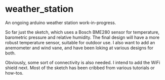 # weather_station
An ongoing arduino weather station work-in-progress.

So far just the sketch, which uses a Bosch BME280 sensor for temperature, barometric pressure and relative humidity. The final design will have a more robust temperature sensor, suitable for outdoor use. I also want to add an anemometer and wind vane, and have been loking at various designs for both. 

Obviously, some sort of connectivity is also needed. I intend to add the WiFi shield next. Most of the sketch has been cribbed from various tutorials or how-tos.
